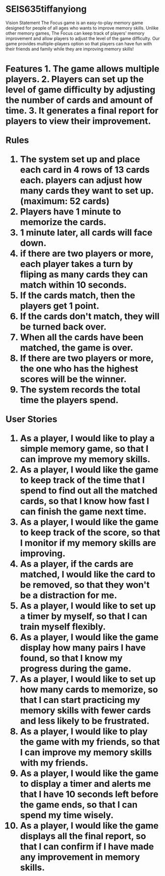 # SEIS635tiffanyiong

Vision Statement
The Focus game is an easy-to-play memory game designed for people of all ages who wants to improve memory skills. Unlike other memory games, The Focus can keep track of players' memory improvement and allow players to adjust the level of the game difficulty. Our game provides multiple-players option so that players can have fun with their friends and family while they are improving memory skills! 


<h1>Features</h>
1. The game allows multiple players.
2. Players can set up the level of game difficulty by adjusting the number of cards and amount of time.
3. It generates a final report for players to view their improvement.

 
 Rules
1. The system set up and place each card in 4 rows of 13 cards each. 
    players can adjust how many cards they want to set up. (maximum: 52 cards)
2. Players have 1 minute to memorize the cards.
3. 1 minute later, all cards will face down.
4. if there are two players or more, each player takes a turn by fliping as many cards they can match within 10 seconds.
5. If the cards match, then the players get 1 point. 
6. If the cards don't match, they will be turned back over.
7. When all the cards have been matched, the game is over. 
8. If there are two players or more, the one who has the highest scores will be the winner.
9. The system records the total time the players spend.


 User Stories
1. As a player, I would like to play a simple memory game, so that I can improve my memory skills.
2. As a player, I would like the game to keep track of the time that I spend to find out all the matched cards, so that I know how fast I can finish the game next time.
3. As a player, I would like the game to keep track of the score, so that I monitor if my memory skills are improving.
4. As a player, if the cards are matched, I would like the card to be removed, so that they won't be a distraction for me.
5. As a player, I would like to set up a timer by myself, so that I can train myself flexibly.
6. As a player, I would like the game display how many pairs I have found, so that I know my progress during the game.
7. As a player, I would like to set up how many cards to memorize, so that I can start practicing my memory skills with fewer cards and less likely to be frustrated.
8. As a player, I would like to play the game with my friends, so that I can improve my memory skills with my friends.
9. As a player, I would like the game to display a timer and alerts me that I have 10 seconds left before the game ends, so that I can spend my time wisely.
10. As a player, I would like the game displays all the final report, so that I can confirm if I have made any improvement in memory skills.

